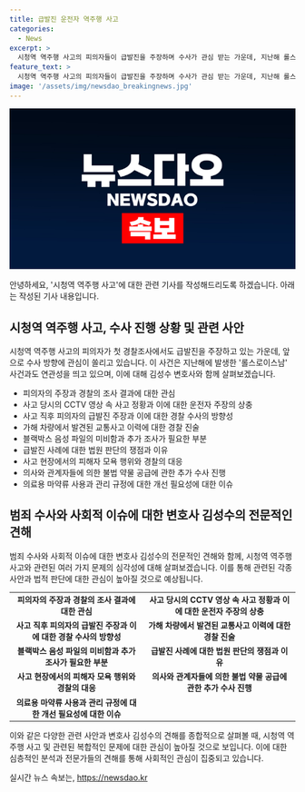 ```yaml
---
title: 급발진 운전자 역주행 사고
categories:
  - News
excerpt: >
  시청역 역주행 사고의 피의자들이 급발진을 주장하며 수사가 관심 받는 가운데, 지난해 롤스로이스남 사건과 관련된 의사의 불법 약물 공급 사실이 드러났습니다. 김성수 변호사와의 인터뷰에서, 피의자와 가해 차량의 주장에 대한 의문점과 CCTV 영상에 대한 대목, 그리고 의료용 마약류 사용에 대한 관리 규정 등 다양한 사안에 대한 질문이 집중되었습니다. 현재 피의자에 대한 체포영장이 기각되면서 조사에 어려움이 예상되고 있으며, 법적 판단과 관련하여 인정된 사례가 적은 상황에서의 법원 판단, 그리고 병원과 관련된 추가 수사의 필요성에 대한 의견이 나왔습니다.
feature_text: >
  시청역 역주행 사고의 피의자들이 급발진을 주장하며 수사가 관심 받는 가운데, 지난해 롤스로이스남 사건과 관련된 의사의 불법 약물 공급 사실이 드러났습니다. 김성수 변호사와의 인터뷰에서, 피의자와 가해 차량의 주장에 대한 의문점과 CCTV 영상에 대한 대목, 그리고 의료용 마약류 사용에 대한 관리 규정 등 다양한 사안에 대한 질문이 집중되었습니다. 현재 피의자에 대한 체포영장이 기각되면서 조사에 어려움이 예상되고 있으며, 법적 판단과 관련하여 인정된 사례가 적은 상황에서의 법원 판단, 그리고 병원과 관련된 추가 수사의 필요성에 대한 의견이 나왔습니다.
image: '/assets/img/newsdao_breakingnews.jpg'
---
```


<p><img src="/assets/img/newsdao_breakingnews.jpg" alt="ranknews 속보" /></p>

<p>안녕하세요, '시청역 역주행 사고'에 대한 관련 기사를 작성해드리도록 하겠습니다. 아래는 작성된 기사 내용입니다.</p>

<h2 data-ke-size="size26">시청역 역주행 사고, 수사 진행 상황 및 관련 사안</h2>

<p data-ke-size="size16">시청역 역주행 사고의 피의자가 첫 경찰조사에서도 급발진을 주장하고 있는 가운데, 앞으로 수사 방향에 관심이 쏠리고 있습니다. 이 사건은 지난해에 발생한 '롤스로이스남' 사건과도 연관성을 띄고 있으며, 이에 대해 김성수 변호사와 함께 살펴보겠습니다.</p>

<ul>
  <li>피의자의 주장과 경찰의 조사 결과에 대한 관심</li>
  <li>사고 당시의 CCTV 영상 속 사고 정황과 이에 대한 운전자 주장의 상충</li>
  <li>사고 직후 피의자의 급발진 주장과 이에 대한 경찰 수사의 방향성</li>
  <li>가해 차량에서 발견된 교통사고 이력에 대한 경찰 진술</li>
  <li>블랙박스 음성 파일의 미비함과 추가 조사가 필요한 부분</li>
  <li>급발진 사례에 대한 법원 판단의 쟁점과 이유</li>
  <li>사고 현장에서의 피해자 모욕 행위와 경찰의 대응</li>
  <li>의사와 관계자들에 의한 불법 약물 공급에 관한 추가 수사 진행</li>
  <li>의료용 마약류 사용과 관리 규정에 대한 개선 필요성에 대한 이슈</li>
</ul>

<h2 data-ke-size="size26">범죄 수사와 사회적 이슈에 대한 변호사 김성수의 전문적인 견해</h2>

<p data-ke-size="size16">범죄 수사와 사회적 이슈에 대한 변호사 김성수의 전문적인 견해와 함께, 시청역 역주행 사고와 관련된 여러 가지 문제의 심각성에 대해 살펴보겠습니다. 이를 통해 관련된 각종 사안과 법적 판단에 대한 관심이 높아질 것으로 예상됩니다.</p>

<table>
  <tr>
    <td style="text-align: center; height: 17px;"><b>피의자의 주장과 경찰의 조사 결과에 대한 관심</b></td>
    <td style="text-align: center; height: 17px;"><b>사고 당시의 CCTV 영상 속 사고 정황과 이에 대한 운전자 주장의 상충</b></td>
  </tr>
  <tr>
    <td style="text-align: center; height: 17px;"><b>사고 직후 피의자의 급발진 주장과 이에 대한 경찰 수사의 방향성</b></td>
    <td style="text-align: center; height: 17px;"><b>가해 차량에서 발견된 교통사고 이력에 대한 경찰 진술</b></td>
  </tr>
  <tr>
    <td style="text-align: center; height: 17px;"><b>블랙박스 음성 파일의 미비함과 추가 조사가 필요한 부분</b></td>
    <td style="text-align: center; height: 17px;"><b>급발진 사례에 대한 법원 판단의 쟁점과 이유</b></td>
  </tr>
  <tr>
    <td style="text-align: center; height: 17px;"><b>사고 현장에서의 피해자 모욕 행위와 경찰의 대응</b></td>
    <td style="text-align: center; height: 17px;"><b>의사와 관계자들에 의한 불법 약물 공급에 관한 추가 수사 진행</b></td>
  </tr>
  <tr>
    <td style="text-align: center; height: 17px;"><b>의료용 마약류 사용과 관리 규정에 대한 개선 필요성에 대한 이슈</b></td>
  </tr>
</table>

<p>이와 같은 다양한 관련 사안과 변호사 김성수의 견해를 종합적으로 살펴볼 때, 시청역 역주행 사고 및 관련된 복합적인 문제에 대한 관심이 높아질 것으로 보입니다. 이에 대한 심층적인 분석과 전문가들의 견해를 통해 사회적인 관심이 집중되고 있습니다.</p>
실시간 뉴스 속보는, <a href="https://newsdao.kr" rel="dofollow">https://newsdao.kr</a>


